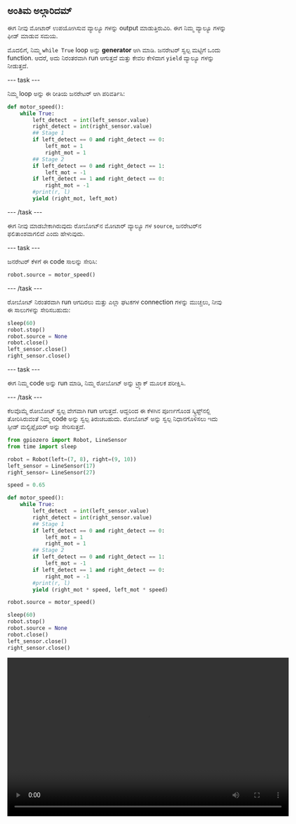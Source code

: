 ## ಅಂತಿಮ ಅಲ್ಗಾರಿದಮ್

ಈಗ ನೀವು ಮೋಟಾರ್ ಉಪಯೋಗಿಸುವ ವ್ಯಾಲ್ಯೂ ಗಳನ್ನು output ಮಾಡುತ್ತಿರುವಿರಿ. ಈಗ ನಿಮ್ಮ ವ್ಯಾಲ್ಯೂ ಗಳನ್ನು ಫೀಡ್ ಮಾಡುವ ಸಮಯ.

ಮೊದಲಿಗೆ, ನಿಮ್ಮ `while True` loop ಅನ್ನು **generator** ಆಗಿ ಮಾಡಿ. ಜನರೇಟರ್ ಸ್ವಲ್ಪ ಮಟ್ಟಿಗೆ ಒಂದು function. ಆದರೆ, ಅದು ನಿರಂತರವಾಗಿ run ಆಗುತ್ತದೆ ಮತ್ತು ಕೇವಲ ಕೇಳಿದಾಗ `yield` ವ್ಯಾಲ್ಯೂ ಗಳನ್ನು ನೀಡುತ್ತದೆ.

--- task ---

ನಿಮ್ಮ loop ಅನ್ನು ಈ ರೀತಿಯ ಜನರೇಟರ್ ಆಗಿ ಪರಿವರ್ತಿಸಿ:

```python
def motor_speed():
    while True:
        left_detect  = int(left_sensor.value)
        right_detect = int(right_sensor.value)
        ## Stage 1
        if left_detect == 0 and right_detect == 0:
            left_mot = 1
            right_mot = 1
        ## Stage 2
        if left_detect == 0 and right_detect == 1:
            left_mot = -1
        if left_detect == 1 and right_detect == 0:
            right_mot = -1
        #print(r, l)
        yield (right_mot, left_mot)
```

--- /task ---

ಈಗ ನೀವು ಮಾಡಬೇಕಾಗಿರುವುದು ರೋಬೋಟ್‌ನ ಮೋಟಾರ್ ವ್ಯಾಲ್ಯೂ ಗಳ `source`, ಜನರೇಟರ್‌ನ ಫಲಿತಾಂಶವಾಗಲಿದೆ ಎಂದು ಹೇಳುವುದು.

--- task ---

ಜನರೇಟರ್ ಕೆಳಗೆ ಈ code ಸಾಲನ್ನು ಸೇರಿಸಿ:

```python
robot.source = motor_speed()
```

--- /task ---

ರೋಬೋಟ್ ನಿರಂತರವಾಗಿ run ಆಗದಿರಲು ಮತ್ತು ಎಲ್ಲಾ ಘಟಕಗಳ connection ಗಳನ್ನು ಮುಚ್ಚಲು, ನೀವು ಈ ಸಾಲುಗಳನ್ನು ಸೇರಿಸಬಹುದು:

```python
sleep(60)
robot.stop()
robot.source = None
robot.close()
left_sensor.close()
right_sensor.close()
```

--- task ---

ಈಗ ನಿಮ್ಮ code ಅನ್ನು run ಮಾಡಿ, ನಿಮ್ಮ ರೋಬೋಟ್ ಅನ್ನು ಟ್ರ್ಯಾಕ್ ಮೂಲಕ ಪರೀಕ್ಷಿಸಿ.

--- /task ---

ಕೆಲವೊಮ್ಮೆ ರೋಬೋಟ್ ಸ್ವಲ್ಪ ವೇಗವಾಗಿ run ಆಗುತ್ತದೆ. ಆದ್ದರಿಂದ ಈ ಕೆಳಗಿನ ಪೂರ್ಣಗೊಂಡ ಸ್ಕ್ರಿಪ್ಟ್‌ನಲ್ಲಿ ತೋರಿಸಿರುವಂತೆ ನಿಮ್ಮ code ಅನ್ನು ಸ್ವಲ್ಪ ತಿರುಚಬಹುದು. ರೋಬೋಟ್ ಅನ್ನು ಸ್ವಲ್ಪ ನಿಧಾನಗೊಳಿಸಲು ಇದು ಸ್ಪೀಡ್ ಮಲ್ಟಿಪ್ಲೈಯರ್ ಅನ್ನು ಸೇರಿಸುತ್ತದೆ.

```python
from gpiozero import Robot, LineSensor
from time import sleep

robot = Robot(left=(7, 8), right=(9, 10)) 
left_sensor = LineSensor(17)
right_sensor= LineSensor(27)

speed = 0.65

def motor_speed():
    while True:
        left_detect  = int(left_sensor.value)
        right_detect = int(right_sensor.value)
        ## Stage 1
        if left_detect == 0 and right_detect == 0:
            left_mot = 1
            right_mot = 1
        ## Stage 2
        if left_detect == 0 and right_detect == 1:
            left_mot = -1
        if left_detect == 1 and right_detect == 0:
            right_mot = -1
        #print(r, l)
        yield (right_mot * speed, left_mot * speed)

robot.source = motor_speed()

sleep(60)
robot.stop()
robot.source = None
robot.close()
left_sensor.close()
right_sensor.close()
```
<video width="640" height="360" controls> <source src="images/showcase.webm" type="video/webm"> ನಿಮ್ಮ ಬ್ರೌಸರ್ ವೆಬ್‌ಎಂ ವೀಡಿಯೊವನ್ನು ಬೆಂಬಲಿಸುವುದಿಲ್ಲ, ಆದ್ದರಿಂದ Firefox ಅಥವಾ Chrome ಅನ್ನು ಪ್ರಯತ್ನಿಸಿ. </video>